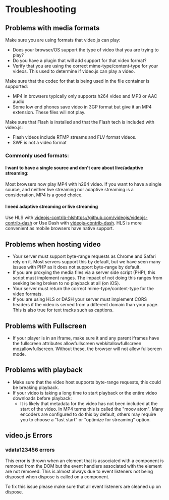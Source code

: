# Troubleshooting

## Problems with media formats
Make sure you are using formats that video.js can play:
* Does your browser/OS support the type of video that you are trying to play?
* Do you have a plugin that will add support for that video format?
* Verify that you are using the correct mime-type/content-type for your videos. This used to determine if video.js can play a video.

Make sure that the codec for that is being used in the file container is supported:
* MP4 in browsers typically only supports h264 video and MP3 or AAC audio
* Some low end phones save video in 3GP format but give it an MP4 extension. These files will not play.


Make sure that Flash is installed and that the Flash tech is included with video.js:
* Flash videos include RTMP streams and FLV format videos.
* SWF is not a video format

### Commonly used formats:

#### I want to have a single source and don't care about live/adaptive streaming:
Most browsers now play MP4 with h264 video. If you want to have a single source, and neither live streaming
nor adaptive streaming is a consideration, MP4 is a good choice.

#### I need adaptive streaming or live streaming
Use HLS with [videojs-contrib-hls]()https://github.com/videojs/videojs-contrib-dash or
Use Dash with [videojs-contrib-dash](https://github.com/videojs/videojs-contrib-dash).
HLS is more convenient as mobile browsers have native support.

## Problems when hosting video
* Your server must support byte-range requests as Chrome and Safari rely on it. Most servers support this by default, but we have seen many issues with PHP as it does not support byte-range by default.
* If you are proxying the media files via a server side script (PHP), this script must implement ranges. The impact of not doing this ranges from seeking being broken to no playback at all (on iOS).
* Your server must return the correct mime-type/content-type for the video formats.
* If you are using HLS or DASH your server must implement CORS headers if the video is served from a different domain than your page. This is also true for text tracks such as captions.

## Problems with Fullscreen
* If your player is in an iframe, make sure it and any parent iframes have the fullscreen attributes allowfullscreen webkitallowfullscreen mozallowfullscreen. Without these, the browser will not allow fullscreen mode.

## Problems with playback
* Make sure that the video host supports byte-range requests, this could be breaking playback.
* If your video is taking a long time to start playback or the entire video downloads before playback:
  * It is likely that metadata for the video has not been included at the start of the video. In MP4 terms this is called
    the "moov atom". Many encoders are configured to do this by default, others may require you to choose
    a "fast start" or "optimize for streaming" option.

## video.js Errors
### vdata123456 errors
This error is thrown when an element that is associated with a component is removed
from the DOM but the event handlers associated with the element are not removed. This
is almost always due to event listeners not being disposed when dispose is called on
a component.

To fix this issue please make sure that all event listeners are cleaned up on dispose.

